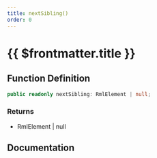 ```yaml
---
title: nextSibling()
order: 0
---
```


# {{ $frontmatter.title }}

<!--@include: ./nextSibling_partial_header.md-->

## Function Definition

```ts
public readonly nextSibling: RmlElement | null;
```

### Returns

* RmlElement | null

## Documentation

<!--@include: ./nextSibling_partial_footer.md-->
